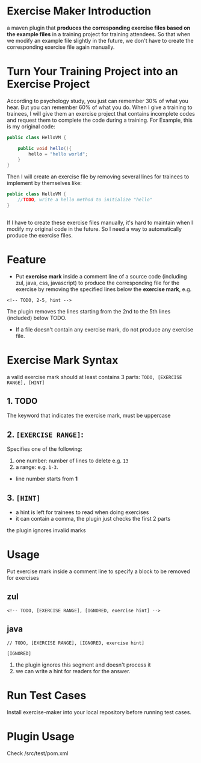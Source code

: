 # Exercise Maker Introduction
a maven plugin that **produces the corresponding exercise files based on the example files** in a training project for training attendees. So that when we modify an example file slightly in the future, we don't have to create the corresponding exercise file again manually.


# Turn Your Training Project into an Exercise Project
According to psychology study, you just can remember 30% of what you hear. But you can remember 60% of what you do. When I give a training to trainees, I will give them an exercise project that contains incomplete codes and request them to complete the code during a training. For Example, this is my original code:

```java
public class HelloVM {

    public void hello(){
        hello = "hello world";
    }
}
```

Then I will create an exercise file by removing several lines for trainees to implement by themselves like:

```java
public class HelloVM {
    //TODO, write a hello method to initialize "hello"
}
	
```

If I have to create these exercise files manually, it's hard to maintain when I modify my original code in the future. So I need a way to automatically produce the exercise files.



# Feature
* Put **exercise mark** inside a comment line of a source code (including  zul, java, css, javascript) to produce the corresponding file for the exercise by removing the specified lines below the **exercise mark**, e.g.

`<!-- TODO, 2-5, hint -->`

The plugin removes the lines starting from the 2nd to the 5th lines (included) below TODO.
* If a file doesn't contain any exercise mark, do not produce any exercise file.


# Exercise Mark Syntax
a valid exercise mark should at least contains 3 parts:
`TODO, [EXERCISE RANGE], [HINT]`

## 1. TODO
The keyword that indicates the exercise mark, must be uppercase

## 2. `[EXERCISE RANGE]`:
Specifies one of the following:
1. one number: number of lines to delete e.g. `13`
2. a range: e.g. `1-3`.
* line number starts from **1**

## 3. `[HINT]` 
* a hint is left for trainees to read when doing exercises
* it can contain a comma, the plugin just checks the first 2 parts


the plugin ignores invalid marks

# Usage
Put exercise mark inside a comment line to specify a block to be removed for exercises

## zul
`<!-- TODO, [EXERCISE RANGE], [IGNORED, exercise hint] -->`

## java
`// TODO, [EXERCISE RANGE], [IGNORED, exercise hint]`

 
`[IGNORED]`
1. the plugin ignores this segment and doesn't process it
2. we can write a hint for readers for the answer.

# Run Test Cases
Install exercise-maker into your local repository before running test cases.

# Plugin Usage
Check /src/test/pom.xml 